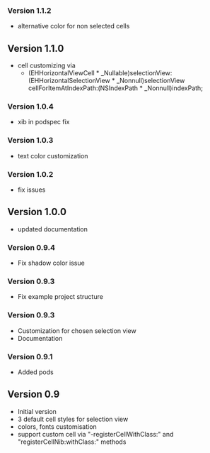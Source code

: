 ### Version 1.1.2
* alternative color for non selected cells

## Version 1.1.0
* cell customizing via 
	- (EHHorizontalViewCell * _Nullable)selectionView:(EHHorizontalSelectionView * _Nonnull)selectionView cellForItemAtIndexPath:(NSIndexPath * _Nonnull)indexPath;

### Version 1.0.4
* xib in podspec fix

### Version 1.0.3
* text color customization

### Version 1.0.2
* fix issues

## Version 1.0.0
* updated documentation

### Version 0.9.4
* Fix shadow color issue


### Version 0.9.3
* Fix example project structure

### Version 0.9.3
* Customization for chosen selection view
* Documentation

### Version 0.9.1
* Added pods

## Version 0.9

* Initial version
* 3 default cell styles for selection view
* colors, fonts customisation
* support custom cell via "-registerCellWithClass:" and "registerCellNib:withClass:" methods
